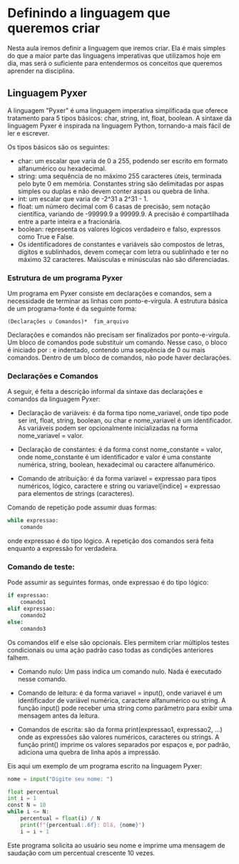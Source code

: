 # Definindo a linguagem que queremos criar

Nesta aula iremos definir a linguagem que iremos criar. Ela é mais simples do que a maior parte das linguagens 
imperativas que utilizamos hoje em dia, mas será o suficiente para entendermos os conceitos que queremos aprender na disciplina.

## Linguagem Pyxer

A linguagem "Pyxer" é uma linguagem imperativa simplificada que oferece tratamento para 5 tipos básicos: char, string, int, float, boolean. A sintaxe da linguagem Pyxer é inspirada na linguagem Python, tornando-a mais fácil de ler e escrever.

Os tipos básicos são os seguintes:

 - char: um escalar que varia de 0 a 255, podendo ser escrito em formato alfanumérico ou hexadecimal.
 - string: uma sequência de no máximo 255 caracteres úteis, terminada pelo byte 0 em memória. Constantes string são delimitadas por aspas simples ou duplas e não devem conter aspas ou quebra de linha.
 - int: um escalar que varia de -2^31 a 2^31 - 1.
 - float: um número decimal com 6 casas de precisão, sem notação científica, variando de -99999.9 a 99999.9. A precisão é compartilhada entre a parte inteira e a fracionária.
 - boolean: representa os valores lógicos verdadeiro e falso, expressos como True e False.
 - Os identificadores de constantes e variáveis são compostos de letras, dígitos e sublinhados, devem começar com letra ou sublinhado e ter no máximo 32 caracteres. Maiúsculas e minúsculas não são diferenciadas.

### Estrutura de um programa Pyxer

Um programa em Pyxer consiste em declarações e comandos, sem a necessidade de terminar as linhas com ponto-e-vírgula. A estrutura básica de um programa-fonte é da seguinte forma:

```
(Declarações ∪ Comandos)*  fim_arquivo 
```
Declarações e comandos não precisam ser finalizados por ponto-e-vírgula. Um bloco de comandos pode substituir um comando. Nesse caso, o bloco é iniciado por : e indentado, contendo uma sequência de 0 ou mais comandos. Dentro de um bloco de comandos, não pode haver declarações.

### Declarações e Comandos
A seguir, é feita a descrição informal da sintaxe das declarações e comandos da linguagem Pyxer:

 - Declaração de variáveis: é da forma tipo nome_variavel, onde tipo pode ser int, float, string, boolean, ou char e nome_variavel é um identificador. As variáveis podem ser opcionalmente inicializadas na forma nome_variavel = valor.

 - Declaração de constantes: é da forma const nome_constante = valor, onde nome_constante é um identificador e valor é uma constante numérica, string, boolean, hexadecimal ou caractere alfanumérico.

 - Comando de atribuição: é da forma variavel = expressao para tipos numéricos, lógico, caractere e string ou variavel[indice] = expressao para elementos de strings (caracteres).

Comando de repetição pode assumir duas formas:

```python
while expressao:
    comando
```
onde expressao é do tipo lógico. A repetição dos comandos será feita enquanto a expressão for verdadeira.

### Comando de teste: 

Pode assumir as seguintes formas, onde expressao é do tipo lógico:

```python
if expressao:
    comando1
elif expressao:
    comando2
else:
    comando3
```

Os comandos elif e else são opcionais. Eles permitem criar múltiplos testes condicionais ou uma ação padrão caso todas as condições anteriores falhem.

 - Comando nulo: Um pass indica um comando nulo. Nada é executado nesse comando.

 - Comando de leitura: é da forma variavel = input(), onde variavel é um identificador de variável numérica, caractere alfanumérico ou string. A função input() pode receber uma string como parâmetro para exibir uma mensagem antes da leitura.

 - Comandos de escrita: são da forma print(expressao1, expressao2, ...) onde as expressões são valores numéricos, caracteres ou strings. A função print() imprime os valores separados por espaços e, por padrão, adiciona uma quebra de linha após a impressão.

Eis aqui um exemplo de um programa escrito na linguagem Pyxer:

```python
nome = input("Digite seu nome: ")

float percentual
int i = 1
const N = 10
while i <= N:
    percentual = float(i) / N
    print(f"{percentual:.6f}: Olá, {nome}")
    i = i + 1
```

Este programa solicita ao usuário seu nome e imprime uma mensagem de saudação com um percentual crescente 10 vezes.




